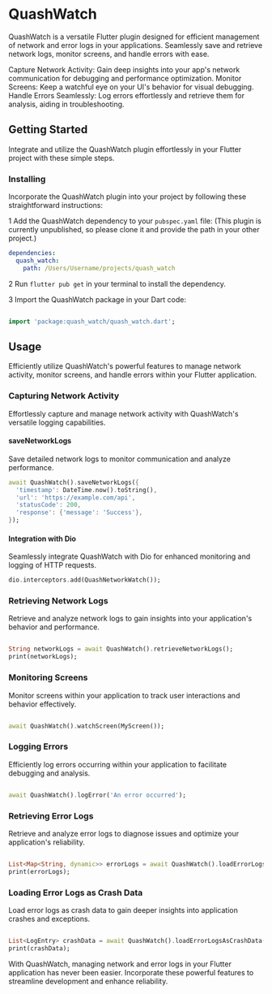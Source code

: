 # QuashWatch

QuashWatch is a versatile Flutter plugin designed for efficient management of network and error logs in your applications. Seamlessly save and retrieve network logs, monitor screens, and handle errors with ease.

Capture Network Activity: Gain deep insights into your app's network communication for debugging and performance optimization.
Monitor Screens: Keep a watchful eye on your UI's behavior for visual debugging.
Handle Errors Seamlessly: Log errors effortlessly and retrieve them for analysis, aiding in troubleshooting.

## Getting Started

Integrate and utilize the QuashWatch plugin effortlessly in your Flutter project with these simple steps.

### Installing

Incorporate the QuashWatch plugin into your project by following these straightforward instructions:

1 Add the QuashWatch dependency to your `pubspec.yaml` file:
(This plugin is currently unpublished, so please clone it and provide the path in your other project.)

```yaml
dependencies:
  quash_watch:
    path: /Users/Username/projects/quash_watch
```

2 Run `flutter pub get` in your terminal to install the dependency.

3 Import the QuashWatch package in your Dart code:

```dart

import 'package:quash_watch/quash_watch.dart';

```

## Usage

Efficiently utilize QuashWatch's powerful features to manage network activity, monitor screens, and handle errors within your Flutter application.

### Capturing Network Activity

Effortlessly capture and manage network activity with QuashWatch's versatile logging capabilities.

#### saveNetworkLogs

Save detailed network logs to monitor communication and analyze performance.

```dart
await QuashWatch().saveNetworkLogs({
  'timestamp': DateTime.now().toString(),
  'url': 'https://example.com/api',
  'statusCode': 200,
  'response': {'message': 'Success'},
});
```

#### Integration with Dio

Seamlessly integrate QuashWatch with Dio for enhanced monitoring and logging of HTTP requests.

```dart
dio.interceptors.add(QuashNetworkWatch());
```

### Retrieving Network Logs

Retrieve and analyze network logs to gain insights into your application's behavior and performance.

```dart

String networkLogs = await QuashWatch().retrieveNetworkLogs();
print(networkLogs);

```

### Monitoring Screens

Monitor screens within your application to track user interactions and behavior effectively.

```dart

await QuashWatch().watchScreen(MyScreen());

```

### Logging Errors

Efficiently log errors occurring within your application to facilitate debugging and analysis.

```dart

await QuashWatch().logError('An error occurred');

```

### Retrieving Error Logs

Retrieve and analyze error logs to diagnose issues and optimize your application's reliability.

```dart

List<Map<String, dynamic>> errorLogs = await QuashWatch().loadErrorLogs();
print(errorLogs);

```

### Loading Error Logs as Crash Data

Load error logs as crash data to gain deeper insights into application crashes and exceptions.

```dart

List<LogEntry> crashData = await QuashWatch().loadErrorLogsAsCrashData();
print(crashData);

```

With QuashWatch, managing network and error logs in your Flutter application has never been easier. Incorporate these powerful features to streamline development and enhance reliability.
